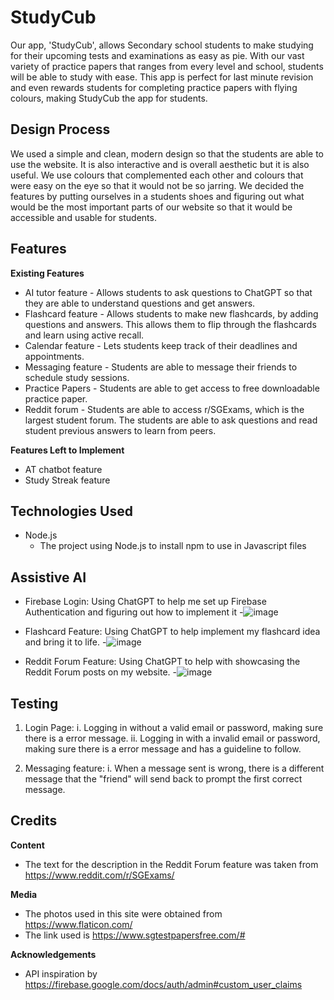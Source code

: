 # StudyCub
Our app, 'StudyCub', allows Secondary school students to make studying for their upcoming tests and examinations as easy as pie. With our vast variety of practice papers that ranges from every level and school, students will be able to study with ease. This app is perfect for last minute revision and even rewards students for completing practice papers with flying colours, making StudyCub the app for students.

## Design Process
We used a simple and clean, modern design so that the students are able to use the website. It is also interactive and is overall aesthetic but it is also useful. We use colours that complemented each other and colours that were easy on the eye so that it would not be so jarring. We decided the features by putting ourselves in a students shoes and figuring out what would be the most important parts of our website so that it would be accessible and usable for students. 

## Features
**Existing Features**
- AI tutor feature - Allows students to ask questions to ChatGPT so that they are able to understand questions and get answers.
- Flashcard feature - Allows students to make new flashcards, by adding questions and answers. This allows them to flip through the flashcards and learn using active recall.
- Calendar feature - Lets students keep track of their deadlines and appointments.
- Messaging feature - Students are able to message their friends to schedule study sessions.
- Practice Papers - Students are able to get access to free downloadable practice paper.
- Reddit forum - Students are able to access r/SGExams, which is the largest student forum. The students are able to ask questions and read student previous answers to learn from peers.
  
**Features Left to Implement**
- AT chatbot feature
- Study Streak feature
  
## Technologies Used
- Node.js
  - The project using Node.js to install npm to use in Javascript files
  
## Assistive AI
- Firebase Login: Using ChatGPT to help me set up Firebase Authentication and figuring out how to implement it
  -![image](https://github.com/user-attachments/assets/8ad106df-6974-4928-b857-149e49487882)

- Flashcard Feature: Using ChatGPT to help implement my flashcard idea and bring it to life.
  -![image](https://github.com/user-attachments/assets/02a43bcb-cb0a-41b4-bb17-986ca5bdd532)

- Reddit Forum Feature: Using ChatGPT to help with showcasing the Reddit Forum posts on my website.
  -![image](https://github.com/user-attachments/assets/3d718946-bd99-43e4-88ec-2d88340cca8b)

## Testing
1. Login Page:
   i. Logging in without a valid email or password, making sure there is a error message. 
   ii. Logging in with a invalid email or password, making sure there is a error message and has a guideline to follow.

2. Messaging feature:
   i. When a message sent is wrong, there is a different message that the "friend" will send back to prompt the first correct message.

## Credits
**Content**
- The text for the description in the Reddit Forum feature was taken from https://www.reddit.com/r/SGExams/

**Media**
- The photos used in this site were obtained from https://www.flaticon.com/
- The link used is https://www.sgtestpapersfree.com/#

**Acknowledgements**
- API inspiration by https://firebase.google.com/docs/auth/admin#custom_user_claims
